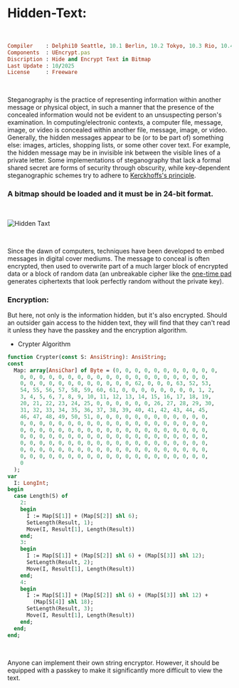 # Hidden-Text:

</br>

```ruby
Compiler    : Delphi10 Seattle, 10.1 Berlin, 10.2 Tokyo, 10.3 Rio, 10.4 Sydney, 11 Alexandria, 12 Athens
Components  : UEncrypt.pas
Discription : Hide and Encrypt Text in Bitmap
Last Update : 10/2025
License     : Freeware
```

</br>

Steganography is the practice of representing information within another message or physical object, in such a manner that the presence of the concealed information would not be evident to an unsuspecting person's examination. In computing/electronic contexts, a computer file, message, image, or video is concealed within another file, message, image, or video. Generally, the hidden messages appear to be (or to be part of) something else: images, articles, shopping lists, or some other cover text. For example, the hidden message may be in invisible ink between the visible lines of a private letter. Some implementations of steganography that lack a formal shared secret are forms of security through obscurity, while key-dependent steganographic schemes try to adhere to [Kerckhoffs's principle](https://en.wikipedia.org/wiki/Kerckhoffs%27s_principle).

### A bitmap should be loaded and it must be in 24-bit format.

</br>

![Hidden Taxt](https://github.com/user-attachments/assets/ba9e03cd-1acf-4b02-b420-17685b1fd2b4)

</br>

Since the dawn of computers, techniques have been developed to embed messages in digital cover mediums. The message to conceal is often encrypted, then used to overwrite part of a much larger block of encrypted data or a block of random data (an unbreakable cipher like the [one-time pad](https://en.wikipedia.org/wiki/One-time_pad) generates ciphertexts that look perfectly random without the private key).

### Encryption:
But here, not only is the information hidden, but it's also encrypted. Should an outsider gain access to the hidden text, they will find that they can't read it unless they have the passkey and the encryption algorithm.

* Crypter Algorithm

```pascal
function Crypter(const S: AnsiString): AnsiString;
const
  Map: array[AnsiChar] of Byte = (0, 0, 0, 0, 0, 0, 0, 0, 0, 0, 0,
    0, 0, 0, 0, 0, 0, 0, 0, 0, 0, 0, 0, 0, 0, 0, 0, 0, 0, 0, 0,
    0, 0, 0, 0, 0, 0, 0, 0, 0, 0, 0, 0, 62, 0, 0, 0, 63, 52, 53,
    54, 55, 56, 57, 58, 59, 60, 61, 0, 0, 0, 0, 0, 0, 0, 0, 1, 2,
    3, 4, 5, 6, 7, 8, 9, 10, 11, 12, 13, 14, 15, 16, 17, 18, 19,
    20, 21, 22, 23, 24, 25, 0, 0, 0, 0, 0, 0, 26, 27, 28, 29, 30,
    31, 32, 33, 34, 35, 36, 37, 38, 39, 40, 41, 42, 43, 44, 45,
    46, 47, 48, 49, 50, 51, 0, 0, 0, 0, 0, 0, 0, 0, 0, 0, 0, 0,
    0, 0, 0, 0, 0, 0, 0, 0, 0, 0, 0, 0, 0, 0, 0, 0, 0, 0, 0, 0,
    0, 0, 0, 0, 0, 0, 0, 0, 0, 0, 0, 0, 0, 0, 0, 0, 0, 0, 0, 0,
    0, 0, 0, 0, 0, 0, 0, 0, 0, 0, 0, 0, 0, 0, 0, 0, 0, 0, 0, 0,
    0, 0, 0, 0, 0, 0, 0, 0, 0, 0, 0, 0, 0, 0, 0, 0, 0, 0, 0, 0,
    0, 0, 0, 0, 0, 0, 0, 0, 0, 0, 0, 0, 0, 0, 0, 0, 0, 0, 0, 0,
    0, 0, 0, 0, 0, 0, 0, 0, 0, 0, 0, 0, 0, 0, 0, 0, 0, 0, 0, 0,
    0
  );
var
  I: LongInt;
begin
  case Length(S) of
    2:
    begin
      I := Map[S[1]] + (Map[S[2]] shl 6);
      SetLength(Result, 1);
      Move(I, Result[1], Length(Result))
    end;
    3:
    begin
      I := Map[S[1]] + (Map[S[2]] shl 6) + (Map[S[3]] shl 12);
      SetLength(Result, 2);
      Move(I, Result[1], Length(Result))
    end;
    4:
    begin
      I := Map[S[1]] + (Map[S[2]] shl 6) + (Map[S[3]] shl 12) +
        (Map[S[4]] shl 18);
      SetLength(Result, 3);
      Move(I, Result[1], Length(Result))
    end;
  end;
end;
```

</br>

Anyone can implement their own string encryptor. However, it should be equipped with a passkey to make it significantly more difficult to view the text.
